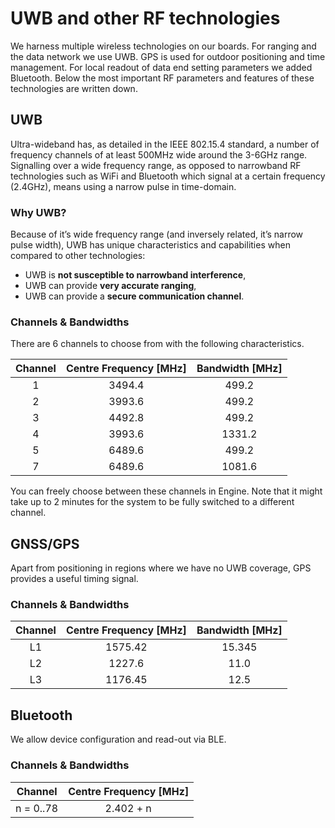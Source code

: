 # UWB and other RF technologies

We harness multiple wireless technologies on our boards. For ranging and the data network we use UWB. GPS is used for outdoor positioning and time management. For local readout of data end setting parameters we added Bluetooth. Below the most important RF parameters and features of these technologies are written down.

## UWB

Ultra-wideband has, as detailed in the IEEE 802.15.4 standard, a number of frequency channels of at least 500MHz wide around the 3-6GHz range. Signalling over a wide frequency range, as opposed to narrowband RF technologies such as WiFi and Bluetooth which signal at a certain frequency (2.4GHz), means using a narrow pulse in time-domain.

### Why UWB?
Because of it’s wide frequency range (and inversely related, it’s narrow pulse width), UWB has unique characteristics and capabilities when compared to other technologies:

* UWB is **not susceptible to narrowband interference**,
* UWB can provide **very accurate ranging**,
* UWB can provide a **secure communication channel**.

### Channels & Bandwidths
There are 6 channels to choose from with the following characteristics.

| Channel | Centre Frequency [MHz] | Bandwidth [MHz] |
|:---------:|:------------------------:|:-----------------:|
|    1    |         3494.4         |      499.2      |
|    2    |         3993.6         |      499.2      |
|    3    |         4492.8         |      499.2      |
|    4    |         3993.6         |      1331.2     |
|    5    |         6489.6         |      499.2      |
|    7    |         6489.6         |      1081.6     |

You can freely choose between these channels in Engine. Note that it might take up to 2 minutes for the system to be fully switched to a different channel.

## GNSS/GPS
Apart from positioning in regions where we have no UWB coverage, GPS provides a useful timing signal.

### Channels & Bandwidths
| Channel | Centre Frequency [MHz]     |  Bandwidth [MHz] |
|:---------:|:------------------------:|:-----------------:|
|    L1    |         1575.42           |      15.345      |
|    L2    |         1227.6            |      11.0        |
|    L3   |         1176.45             |      12.5      |

## Bluetooth
We allow device configuration and read-out via BLE.

### Channels & Bandwidths
| Channel         | Centre Frequency [MHz] |
|:---------------:|:------------------------:|
|    n = 0..78    |         2.402 + n      |
